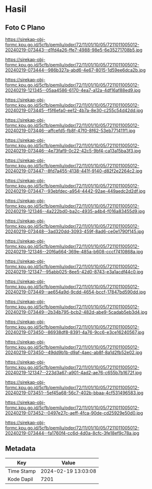 # Hasil

## Foto C Plano

https://sirekap-obj-formc.kpu.go.id/5cfb/pemilu/pdpr/72/11/01/10/05/7211011005012-20240219-073443--d1fd4a26-ffe7-4988-98e5-6e35271708b5.jpg

https://sirekap-obj-formc.kpu.go.id/5cfb/pemilu/pdpr/72/11/01/10/05/7211011005012-20240219-073444--986b327a-abd6-4e67-8015-1d59ee6dca2b.jpg

https://sirekap-obj-formc.kpu.go.id/5cfb/pemilu/pdpr/72/11/01/10/05/7211011005012-20240219-121345--05aa4586-6170-4ea7-a12a-4df16af88ed9.jpg

https://sirekap-obj-formc.kpu.go.id/5cfb/pemilu/pdpr/72/11/01/10/05/7211011005012-20240219-073445--f5f6efa0-ee12-4b7a-8e30-c255c54d42dd.jpg

https://sirekap-obj-formc.kpu.go.id/5cfb/pemilu/pdpr/72/11/01/10/05/7211011005012-20240219-073446--affcefd5-fb8f-47f0-8f62-53eb771411f1.jpg

https://sirekap-obj-formc.kpu.go.id/5cfb/pemilu/pdpr/72/11/01/10/05/7211011005012-20240219-073446--4e73faf9-0c22-42c5-9bf4-ca13a15ba3f3.jpg

https://sirekap-obj-formc.kpu.go.id/5cfb/pemilu/pdpr/72/11/01/10/05/7211011005012-20240219-073447--8fd7a455-4138-441f-9140-d82f2e2264c2.jpg

https://sirekap-obj-formc.kpu.go.id/5cfb/pemilu/pdpr/72/11/01/10/05/7211011005012-20240219-073447--93ebfdec-a954-4442-92ae-449aedc2d2df.jpg

https://sirekap-obj-formc.kpu.go.id/5cfb/pemilu/pdpr/72/11/01/10/05/7211011005012-20240219-121346--4a222bd0-ba2c-4935-a4b4-f016a83455d9.jpg

https://sirekap-obj-formc.kpu.go.id/5cfb/pemilu/pdpr/72/11/01/10/05/7211011005012-20240219-073448--3ad320dd-3093-459f-8ad6-ce0e1790f145.jpg

https://sirekap-obj-formc.kpu.go.id/5cfb/pemilu/pdpr/72/11/01/10/05/7211011005012-20240219-121346--20f6a664-369e-485a-b608-cccf7410868a.jpg

https://sirekap-obj-formc.kpu.go.id/5cfb/pemilu/pdpr/72/11/01/10/05/7211011005012-20240219-121347--95abb025-8ee5-42d0-8743-e3a1acdf44c0.jpg

https://sirekap-obj-formc.kpu.go.id/5cfb/pemilu/pdpr/72/11/01/10/05/7211011005012-20240219-073449--ae654a9d-9cdd-4654-bccf-17847bd590dd.jpg

https://sirekap-obj-formc.kpu.go.id/5cfb/pemilu/pdpr/72/11/01/10/05/7211011005012-20240219-073449--2b34b795-bcb2-482d-abe9-5cadab5eb3d4.jpg

https://sirekap-obj-formc.kpu.go.id/5cfb/pemilu/pdpr/72/11/01/10/05/7211011005012-20240219-073450--86938df8-8391-4a76-9cc6-e3ce16240567.jpg

https://sirekap-obj-formc.kpu.go.id/5cfb/pemilu/pdpr/72/11/01/10/05/7211011005012-20240219-073450--49dd9b1b-d9af-4aec-ab8f-8a1d2fb52e02.jpg

https://sirekap-obj-formc.kpu.go.id/5cfb/pemilu/pdpr/72/11/01/10/05/7211011005012-20240219-121347--223d3a67-a901-4ad2-ae76-c655b7b1672f.jpg

https://sirekap-obj-formc.kpu.go.id/5cfb/pemilu/pdpr/72/11/01/10/05/7211011005012-20240219-073451--5ef45a68-56c7-402b-bbaa-4cf531496583.jpg

https://sirekap-obj-formc.kpu.go.id/5cfb/pemilu/pdpr/72/11/01/10/05/7211011005012-20240219-073452--0497e27c-aeff-4fca-90de-cd25929e50d0.jpg

https://sirekap-obj-formc.kpu.go.id/5cfb/pemilu/pdpr/72/11/01/10/05/7211011005012-20240219-073444--fa1760f4-cc6d-4d0a-8cfc-3fe18ef9c78a.jpg


## Metadata

| Key        | Value               |
| ---------- | ------------------- |
| Time Stamp | 2024-02-19 13:03:08 |
| Kode Dapil | 7201                |



